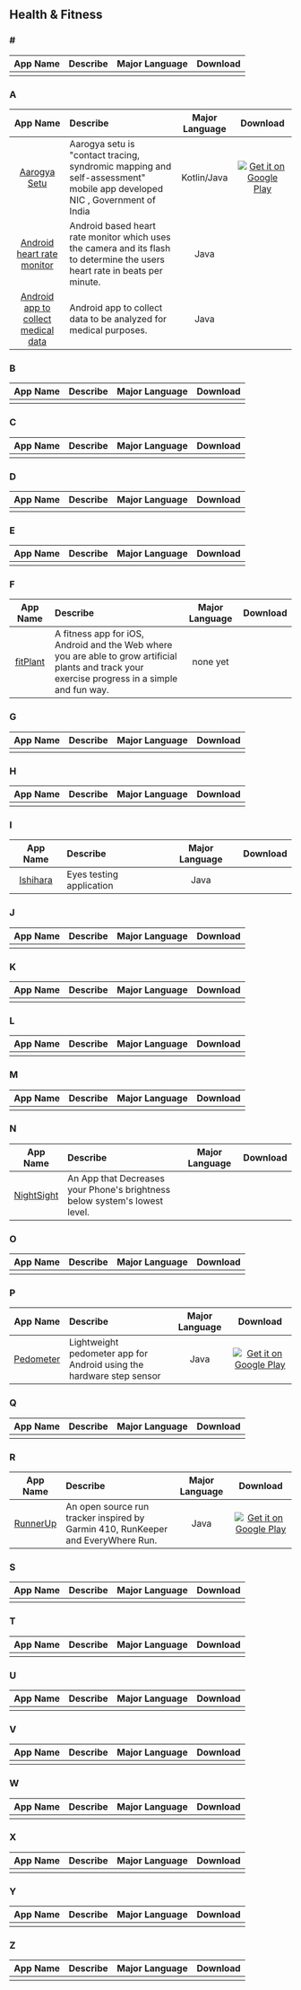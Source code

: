 ## Health & Fitness  
### \#   
App Name                   | Describe                  | Major Language             | Download
:------------------------: | :------------------------ | :------------------------: | :------------------------:
| | |

### A  
App Name                   | Describe                  | Major Language             | Download 
:------------------------: | :------------------------ | :------------------------: | :------------------------: 
[Aarogya Setu](https://github.com/nic-delhi/AarogyaSetu_Android) | Aarogya setu is "contact tracing, syndromic mapping and self-assessment" mobile app developed NIC , Government of India | Kotlin/Java | [![Get it on Google Play](https://i.imgur.com/67WPUPF.png)](https://play.google.com/store/apps/details?id=nic.goi.aarogyasetu) |
[Android heart rate monitor](https://github.com/phishman3579/android-heart-rate-monitor) | Android based heart rate monitor which uses the camera and its flash to determine the users heart rate in beats per minute. | Java | |
[Android app to collect medical data](https://github.com/Ana06/medical-data-android) | Android app to collect data to be analyzed for medical purposes. | Java | |

### B  
App Name                   | Describe                  | Major Language             | Download
:------------------------: | :------------------------ | :------------------------: | :------------------------:
| | |

### C  
App Name                   | Describe                  | Major Language             | Download
:------------------------: | :------------------------ | :------------------------: | :------------------------:
 | | |

### D  
App Name                   | Describe                  | Major Language             | Download
:------------------------: | :------------------------ | :------------------------: | :------------------------:
 | | |

### E  
App Name                   | Describe                  | Major Language             | Download
:------------------------: | :------------------------ | :------------------------: | :------------------------:
 | | |

### F  
App Name                   | Describe                  | Major Language             | Download 
:------------------------: | :------------------------ | :------------------------: | :------------------------: 
[fitPlant](https://github.com/KrisKodira/fitPlant) | A fitness app for iOS, Android and the Web where you are able to grow artificial plants and track your exercise progress in a simple and fun way. | none yet | |

### G  
App Name                   | Describe                  | Major Language             | Download
:------------------------: | :------------------------ | :------------------------: | :------------------------:
 | | |

### H  
App Name                   | Describe                  | Major Language             | Download
:------------------------: | :------------------------ | :------------------------: | :------------------------:
 | | |

### I  
App Name                   | Describe                  | Major Language             | Download
:------------------------: | :------------------------ | :------------------------: | :------------------------:
[Ishihara](https://github.com/landtanin/Ishihara) | Eyes testing application | Java |

### J  
App Name                   | Describe                  | Major Language             | Download
:------------------------: | :------------------------ | :------------------------: | :------------------------:
 | | |

### K  
App Name                   | Describe                  | Major Language             | Download
:------------------------: | :------------------------ | :------------------------: | :------------------------:
 | | |

### L  
App Name                   | Describe                  | Major Language             | Download
:------------------------: | :------------------------ | :------------------------: | :------------------------:
| | |

### M  
App Name                   | Describe                  | Major Language             | Download
:------------------------: | :------------------------ | :------------------------: | :------------------------:
 | | |

### N  
App Name                   | Describe                  | Major Language             | Download
:------------------------: | :------------------------ | :------------------------: | :------------------------:
[NightSight](https://github.com/meghalagrawal/NightSight) |An App that Decreases your Phone's brightness below system's lowest level.|

### O  
App Name                   | Describe                  | Major Language             | Download
:------------------------: | :------------------------ | :------------------------: | :------------------------:
 | | |

### P
App Name                   | Describe                  | Major Language             | Download
:------------------------: | :------------------------ | :------------------------: | :------------------------:
[Pedometer](https://github.com/j4velin/Pedometer) | Lightweight pedometer app for Android using the hardware step sensor | Java | [![Get it on Google Play](https://i.imgur.com/67WPUPF.png)](https://play.google.com/store/apps/details?id=de.j4velin.pedometer)   

### Q  
App Name                   | Describe                  | Major Language             | Download
:------------------------: | :------------------------ | :------------------------: | :------------------------:
 | | |

### R  
App Name                   | Describe                  | Major Language             | Download 
:------------------------: | :------------------------ | :------------------------: | :------------------------: 
[RunnerUp](https://github.com/jonasoreland/runnerup) | An open source run tracker inspired by Garmin 410, RunKeeper and EveryWhere Run. | Java | [![Get it on Google Play](https://i.imgur.com/67WPUPF.png)](https://play.google.com/store/apps/details?id=org.runnerup)

### S  
App Name                   | Describe                  | Major Language             | Download
:------------------------: | :------------------------ | :------------------------: | :------------------------:
 | | |

### T  
App Name                   | Describe                  | Major Language             | Download
:------------------------: | :------------------------ | :------------------------: | :------------------------:
 | | |

### U  
App Name                   | Describe                  | Major Language             | Download
:------------------------: | :------------------------ | :------------------------: | :------------------------:
 | | |

### V  
App Name                   | Describe                  | Major Language             | Download
:------------------------: | :------------------------ | :------------------------: | :------------------------:
 | | |

### W  
App Name                   | Describe                  | Major Language             | Download
:------------------------: | :------------------------ | :------------------------: | :------------------------:
 | | |

### X  
App Name                   | Describe                  | Major Language             | Download
:------------------------: | :------------------------ | :------------------------: | :------------------------:
 | | |

### Y  
App Name                   | Describe                  | Major Language             | Download
:------------------------: | :------------------------ | :------------------------: | :------------------------:
 | | |

### Z  
App Name                   | Describe                  | Major Language             | Download
:------------------------: | :------------------------ | :------------------------: | :------------------------:
 | | |
